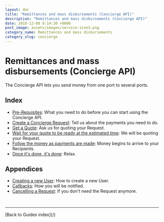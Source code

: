 ```yaml
---
layout: doc
title: "Remittances and mass disbursements (Concierge API)"
description: "Remittances and mass disbursements (Concierge API)"
date: 2018-12-08 8:14:30 +0600
post_image: assets/images/service-icon3.png
category_name: Remittances and mass disbursements
category_slug: concierge
---
```


# Remittances and mass disbursements (Concierge API)

The Concierge API lets you send money from one port to several ports.

## Index

- [Pre-Requisites](/docs/concierge/pre_requisites):
  What you need to do before you can start using the Concierge API.
- [Create a Concierge Request](/docs/concierge/request):
  Tell us about the payments you need to do.
- [Get a Quote](/docs/concierge/get_quote):
  Ask us for quoting your Request.
- [Wait for your quote to be ready at the estimated time](/docs/concierge/wait):
  We will be quoting your Request.
- [Follow the money as payments are made](/docs/concierge/follow):
  Money begins to arrive to your Recipients.
- [Once it's done, it's done](/docs/concierge/once):
  Relax.

## Appendices

- [Creating a new User](/docs/concierge/create_user):
  How to create a new User.
- [Callbacks](/docs/concierge/callbacks):
  How you will be notified.
- [Cancelling a Request](/docs/concierge/cancelling):
  If you don't need the Request anymore.


<br/>
<hr/>
[Back to Guides index](/)
